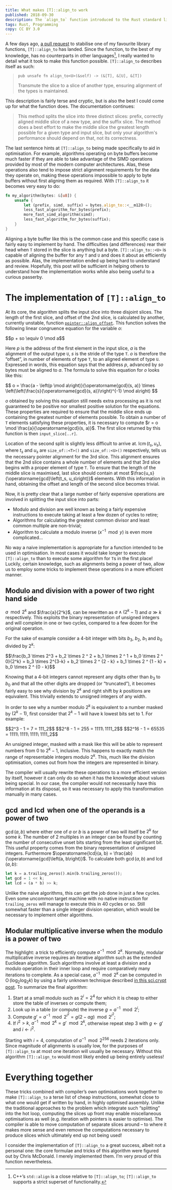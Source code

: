 ```yaml
---
title: What makes [T]::align_to work
published: 2018-09-30
description: The `align_to` function introduced to the Rust standard library has complicated implementation details, which this page attempts to clarify.
tags: Rust, Programming
copy: CC BY 3.0
---
```


A few days ago, [a pull request] to stabilise one of my favourite library functions,
`[T]::align_to` has landed. Since the function, to the best of my knowledge, has no counterparts in
other languages[^1], I really wanted to detail what it took to make this function possible.
`[T]::align_to` describes itself as such:

> `pub unsafe fn align_to<U>(&self) -> (&[T], &[U], &[T])`
>
> Transmute the slice to a slice of another type, ensuring alignment of the types is maintained.

This description is fairly terse and cryptic, but is also the best I could come up for what the
function does. The documentation continues:

> This method splits the slice into three distinct slices: prefix, correctly aligned middle slice of
a new type, and the suffix slice. The method does a best effort to make the middle slice the
greatest length possible for a given type and input slice, but only your algorithm's performance
should depend on that, not its correctness.

The last sentence hints at `[T]::align_to` being made specifically to aid in optimisation.  For
example, algorithms operating on byte buffers become much faster if they are able to take advantage
of the SIMD operations provided by most of the modern computer architectures. Alas, these
operations also tend to impose strict alignment requirements for the data they operate on, making
these operations impossible to apply to byte buffers without first aligning them as required.
With `[T]::align_to` it becomes very easy to do:

```rust
fn my_algorithm(bytes: &[u8]) {
    unsafe {
        let (prefix, simd, suffix) = bytes.align_to::<__m128>();
        less_fast_algorithm_for_bytes(prefix);
        more_fast_simd_algorithm(simd);
        less_fast_algorithm_for_bytes(suffix);
    }
}
```

Aligning a byte buffer like this is the common case and this specific case is fairly easy to
implement by hand. The difficulties (and differences) rear their head when `T` stored in the slice
is anything but a byte. `[T]::align_to::<U>` is capable of aligning the buffer for any `T` and `U`
and does it about as efficiently as possible. Alas, the implementation ended up being hard to
understand and review.  Hopefully, this post will be sufficient in helping others to understand how
the implementation works while also being useful to a curious passerby.

[a pull request]: https://github.com/rust-lang/rust/pull/53754
[^1]: C++’s `std::align` is a close relative to `[T]::align_to`; `[T]::align_to` supports a strict
superset of functionality.

# The implementation of `[T]::align_to`

At its core, the algorithm splits the input slice into three disjoint slices. The length of the
first slice, and offset of the 2nd slice, is calculated by another, currently unstable, function
[`pointer::align_offset`][ao]. This function solves the following linear congruence equation for
the variable $o$:

<mathp>
$$p + so \equiv 0 \mod a$$
</mathp>

Here $p$ is the address of the first element in the input slice, $a$ is the alignment of the output
type `U`, $s$ is the stride of the type `T`. $o$ is therefore the “offset”, in number of elements of
type `T`, to an aligned element of type `U`. Expressed in words, this equation says that the address
$p$, advanced by $so$ bytes must be aligned to $a$. The formula to solve this equation for $o$
looks like this:

<mathp>
$$
o = \frac{a - \left(p \mod a\right)}{\operatorname{gcd}(s, a)} \times \left(\left(\frac{s}{\operatorname{gcd}(s, a)}\right)^{-1} \mod a\right)
$$
</mathp>

$o$ obtained by solving this equation still needs extra processing as it is not guaranteed to be
positive nor smallest positive solution for the equations. These properties are required to ensure
that the middle slice ends up containing the greatest number of elements possible. To obtain a
number of `T` elements satisfying these properties, it is necessary to compute $r = o \mod
\frac{a}{\operatorname{gcd}(s, a)}$. The first slice returned by this function is then
`input_slice[..r]`.

Location of the second split is slightly less difficult to arrive at. $\operatorname{lcm}\left(t_s,
u_s\right)$, where $t_s$ and $u_s$ are `size_of::<T>()` and `size_of::<U>()` respectively, tells us
the necessary pointer alignment for the 3rd slice. This alignment ensures that the 2nd slice
contains a whole number of elements and that 3rd slice begins with a proper element of type `T`.
To ensure that the length of the middle slice is maximised, last slice should contain at most
$\frac{u_s}{\operatorname{gcd}\left(t_s, u_s\right)}$ elements. With this information in hand,
obtaining the offset and length of the second slice becomes trivial.

Now, it is pretty clear that a large number of fairly expensive operations are involved in
splitting the input slice into parts:

* Modulo and division are well known as being a fairly expensive instructions to execute taking at
least a few dozen of cycles to retire;
* Algorithms for calculating the greatest common divisor and least common multiple are non-trivial;
* Algorithm to calculate a modulo inverse ($x^{-1} \mod y$) is even more complicated…

No way a naive implementation is appropriate for a function intended to be used in optimisation. In
most cases it would take longer to execute `[T]::align_to` than to execute some algorithm for `T`s
in the first place! Luckily, certain knowledge, such as alignments being a power of two, allow us
to employ some tricks to implement these operations in a more efficient manner.

[ao]: https://doc.rust-lang.org/nightly/std/primitive.pointer.html#method.align_offset

## Modulo and division with a power of two right hand side

$a \mod 2^k$ and $\frac{a}{2^k}$, can be rewritten as $a \land (2^k - 1)$ and $a \gg k$
respectively. This exploits the binary representation of unsigned integers and will complete in
one or two cycles, compared to a few dozen for the original operation.

For the sake of example consider a 4-bit integer with bits $b_3$, $b_2$, $b_1$ and $b_0$ divided by
$2^k$:

<mathp>
$$\frac{b_3 \times 2^3 + b_2 \times 2 ^ 2 + b_1 \times 2 ^ 1 + b_0 \times 2 ^ 0}{2^k} = b_3 \times 2^{3-k} + b_2 \times 2 ^ {2 - k} + b_1 \times 2 ^ {1 - k} + b_0 \times 2 ^ {0 - k}$$
</mathp>

Knowing that a 4-bit integers cannot represent any digits other than $b_3$ to $b_0$ and that all
the other digits are dropped (or “truncated”), it becomes fairly easy to see why
division by $2^k$ and right shift by $k$ positions are equivalent. This trivially extends to
unsigned integers of any width.

In order to see why a number modulo $2^k$ is equivalent to a number masked by $(2^k - 1)$, first
consider that $2^k - 1$ will have k lowest bits set to $1$. For example:

<mathp>
$$2^3 - 1 = 7 = 111_2$$
$$2^8 - 1 = 255 = 1111\ 1111_2$$
$$2^16 - 1 = 65535 = 1111\ 1111\ 1111\ 1111_2$$
</mathp>

An unsigned integer, masked with a mask like this will be able to represent numbers from 0 to
$2^k-1$, inclusive. This happens to exactly match the range of representable integers modulo $2 ^
k$. This, much like the division optimisation, comes out from how the integers are represented in
binary.

The compiler will usually rewrite these operations to a more efficient version by itself, however
it can only do so when it has the knowledge about values being special. In our case, the compiler
would not necessarily have this information at its disposal, so it was necessary to apply this
transformation manually in many cases.

## $\operatorname{gcd}$ and $\operatorname{lcd}$ when one of the operands is a power of two

$\operatorname{gcd}(a, b)$ where either one of $a$ or $b$ is a power of two will itself be $2^k$
for some $k$. The number of $2$ multiples in an integer can be found by counting the number of
consecutive unset bits starting from the least significant bit. This useful property comes from the
binary representation of unsigned integers. Furthermore $\operatorname{lcd}(a, b) =
\frac{ab}{\operatorname{gcd}\left(a, b\right)}$. To calculate both $\operatorname{gcd}(a, b)$ and
$\operatorname{lcd}(a, b)$:

```rust
let k = a.trailing_zeros().min(b.trailing_zeros());
let gcd = 1 << k;
let lcd = (a * b) >> k;
```

Unlike the naive algorithms, this can get the job done in just a few cycles. Even some uncommon
target machine with no native instruction for `trailing_zeros` will manage to execute this in 40
cycles or so. Still somewhat faster than a single integer division operation, which would be
necessary to implement other algorithms.

## Modular multiplicative inverse when the modulo is a power of two

The highlight: a trick to efficiently compute $a^{-1} \mod 2^k$. Normally, modular
multiplicative inverse requires an iterative algorithm such as the extended Euclidean
algorithm. Such algorithms involve at least a division and a modulo operation in their inner loop
and require comparatively many iterations to complete. As a special case, $a^{-1} \mod 2^k$ can be
computed in $\operatorname{O}(\log_2\log_2k)$ by using a fairly unknown technique described [in
this sci.crypt post][sci.crypt]. To summarize the final algorithm:

1. Start at a small modulo such as $2^i = 2^4$ for which it is cheap to either store the table of
   inverses or compute them;
2. Look up in a table (or compute) the inverse $g = a^{-1} \mod 2^i$;
3. Compute $g' = a^{-1} \mod 2^{i^2} = g \left(2 - ag\right) \mod 2^{i^2}$;
4. If $i^2 > k$, $a^{-1} \mod 2^k = g' \mod 2^k$, otherwise repeat step 3 with $g \leftarrow g'$ and $i
   \leftarrow i^2$.

Starting with $i = 4$, computation of $a ^ {-1} \mod 2^256$ needs 2 iterations only. Since
magnitude of alignments is usually low, for the purposes of `[T]::align_to` at most one iteration will
usually be necessary. Without this algorithm `[T]::align_to` would most likely ended up being entirely
useless!

[sci.crypt]: https://groups.google.com/forum/#!msg/sci.crypt/UI-UMbUnYGk/hX2-wQVyE3oJ

# Everything together

These tricks combined with compiler’s own optimisations work together to make `[T]::align_to`
a terse list of cheap instructions, somewhat close to what one would get if written by hand, in
highly optimised assembly. Unlike the traditional approaches to the problem which integrate
such “splitting” into the hot loop, computing the slices up front may enable miscellaneous
optimisations as well (e.g. iteration with pointers is easier to optimise). The compiler is able to
move computation of separate slices around – to where it makes more sense and even remove the
computations necessary to produce slices which ultimately end up not being used!

I consider the implementation of `[T]::align_to` a great success, albeit not a personal one:
the core formulae and tricks of this algorithm were figured out by Chris McDonald. I merely
implemented them. I’m very proud of this function nevertheless.
